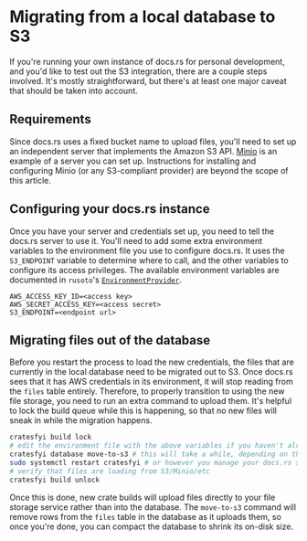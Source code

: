 # Migrating from a local database to S3

If you're running your own instance of docs.rs for personal development, and you'd like to test out the S3 integration, there are a couple steps involved. It's mostly straightforward, but there's at least one major caveat that should be taken into account.

## Requirements

Since docs.rs uses a fixed bucket name to upload files, you'll need to set up an independent server that implements the Amazon S3 API. [Minio](https://min.io/) is an example of a server you can set up. Instructions for installing and configuring Minio (or any S3-compliant provider) are beyond the scope of this article.

## Configuring your docs.rs instance

Once you have your server and credentials set up, you need to tell the docs.rs server to use it. You'll need to add some extra environment variables to the environment file you use to configure docs.rs. It uses the `S3_ENDPOINT` variable to determine where to call, and the other variables to configure its access privileges. The available environment variables are documented in `rusoto`'s [`EnvironmentProvider`](https://docs.rs/rusoto_credential/0.40.0/rusoto_credential/struct.EnvironmentProvider.html).

```text
AWS_ACCESS_KEY_ID=<access key>
AWS_SECRET_ACCESS_KEY=<access secret>
S3_ENDPOINT=<endpoint url>
```

## Migrating files out of the database

Before you restart the process to load the new credentials, the files that are currently in the local database need to be migrated out to S3. Once docs.rs sees that it has AWS credentials in its environment, it will stop reading from the `files` table entirely. Therefore, to properly transition to using the new file storage, you need to run an extra command to upload them. It's helpful to lock the build queue while this is happening, so that no new files will sneak in while the migration happens.

```sh
cratesfyi build lock
# edit the environment file with the above variables if you haven't already
cratesfyi database move-to-s3 # this will take a while, depending on the size of your database
sudo systemctl restart cratesfyi # or however you manage your docs.rs service
# verify that files are loading from S3/Minio/etc
cratesfyi build unlock
```

Once this is done, new crate builds will upload files directly to your file storage service rather than into the database. The `move-to-s3` command will remove rows from the `files` table in the database as it uploads them, so once you're done, you can compact the database to shrink its on-disk size.
